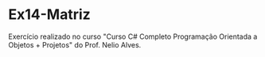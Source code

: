 # Ex14-Matriz
Exercício realizado no curso "Curso C# Completo Programação Orientada a Objetos + Projetos" do Prof. Nelio Alves.
